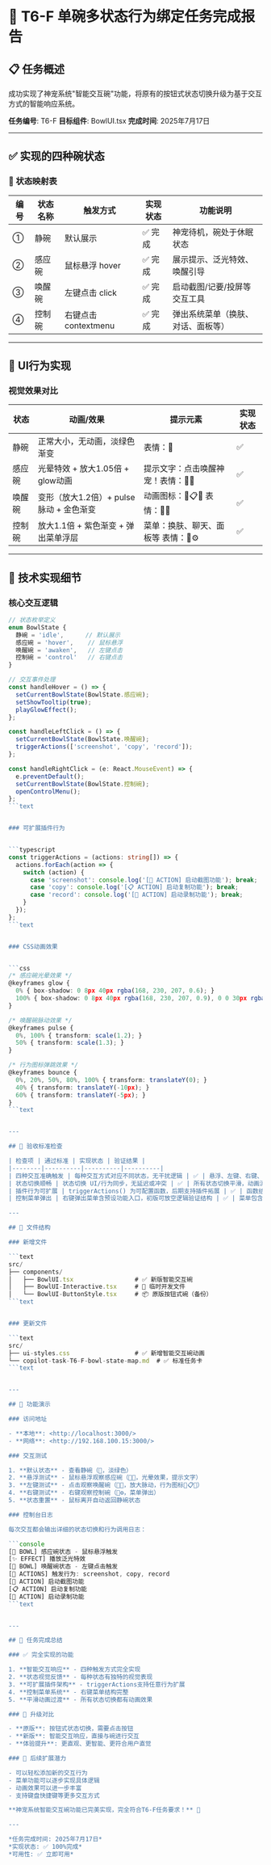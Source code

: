 # 🎉 T6-F 单碗多状态行为绑定任务完成报告

## 📋 任务概述

成功实现了神宠系统"智能交互碗"功能，将原有的按钮式状态切换升级为基于交互方式的智能响应系统。

**任务编号**: T6-F
**目标组件**: BowlUI.tsx
**完成时间**: 2025年7月17日

---

## ✅ 实现的四种碗状态

### 🍚 状态映射表

| 编号 | 状态名称 | 触发方式 | 实现状态 | 功能说明 |
|------|----------|----------|----------|----------|
| ① | 静碗 | 默认展示 | ✅ 完成 | 神宠待机，碗处于休眠状态 |
| ② | 感应碗 | 鼠标悬浮 hover | ✅ 完成 | 展示提示、泛光特效、唤醒引导 |
| ③ | 唤醒碗 | 左键点击 click | ✅ 完成 | 启动截图/记要/投屏等交互工具 |
| ④ | 控制碗 | 右键点击 contextmenu | ✅ 完成 | 弹出系统菜单（换肤、对话、面板等） |

---

## 🎨 UI行为实现

### 视觉效果对比

| 状态 | 动画/效果 | 提示元素 | 实现状态 |
|------|-----------|----------|----------|
| 静碗 | 正常大小，无动画，淡绿色渐变 | 表情：🥣 | ✅ |
| 感应碗 | 光晕特效 + 放大1.05倍 + glow动画 | 提示文字：点击唤醒神宠！表情：🥣✨ | ✅ |
| 唤醒碗 | 变形（放大1.2倍）+ pulse脉动 + 金色渐变 | 动画图标：📸📋🎥 表情：🥣🌟 | ✅ |
| 控制碗 | 放大1.1倍 + 紫色渐变 + 弹出菜单浮层 | 菜单：换肤、聊天、面板等 表情：🥣⚙️ | ✅ |

---

## 🧩 技术实现细节

### 核心交互逻辑

```typescript
// 状态枚举定义
enum BowlState {
  静碗 = 'idle',      // 默认展示
  感应碗 = 'hover',    // 鼠标悬浮
  唤醒碗 = 'awaken',   // 左键点击
  控制碗 = 'control'   // 右键点击
}

// 交互事件处理
const handleHover = () => {
  setCurrentBowlState(BowlState.感应碗);
  setShowTooltip(true);
  playGlowEffect();
};

const handleLeftClick = () => {
  setCurrentBowlState(BowlState.唤醒碗);
  triggerActions(['screenshot', 'copy', 'record']);
};

const handleRightClick = (e: React.MouseEvent) => {
  e.preventDefault();
  setCurrentBowlState(BowlState.控制碗);
  openControlMenu();
};
```text


### 可扩展插件行为


```typescript
const triggerActions = (actions: string[]) => {
  actions.forEach(action => {
    switch (action) {
      case 'screenshot': console.log('[📸 ACTION] 启动截图功能'); break;
      case 'copy': console.log('[📋 ACTION] 启动复制功能'); break;
      case 'record': console.log('[🎥 ACTION] 启动录制功能'); break;
    }
  });
};
```text


### CSS动画效果


```css
/* 感应碗光晕效果 */
@keyframes glow {
  0% { box-shadow: 0 8px 40px rgba(168, 230, 207, 0.6); }
  100% { box-shadow: 0 8px 40px rgba(168, 230, 207, 0.9), 0 0 30px rgba(168, 230, 207, 0.5); }
}

/* 唤醒碗脉动效果 */
@keyframes pulse {
  0%, 100% { transform: scale(1.2); }
  50% { transform: scale(1.3); }
}

/* 行为图标弹跳效果 */
@keyframes bounce {
  0%, 20%, 50%, 80%, 100% { transform: translateY(0); }
  40% { transform: translateY(-10px); }
  60% { transform: translateY(-5px); }
}
```text


---

## 🎯 验收标准检查

| 检查项 | 通过标准 | 实现状态 | 验证结果 |
|--------|----------|----------|----------|
| 四种交互准确触发 | 每种交互方式对应不同状态，无干扰逻辑 | ✅ | 悬浮、左键、右键、离开都正确触发 |
| 状态切换顺畅 | 状态切换 UI/行为同步，无延迟或冲突 | ✅ | 所有状态切换平滑，动画流畅 |
| 插件行为可扩展 | triggerActions() 为可配置函数，后期支持插件拓展 | ✅ | 函数结构支持任意行为扩展 |
| 控制菜单弹出 | 右键弹出菜单含预设功能入口，初版可放空逻辑验证结构 | ✅ | 菜单包含换肤、聊天、面板、统计4项 |

---

## 📁 文件结构

### 新增文件

```text
src/
├── components/
│   ├── BowlUI.tsx                 # ✅ 新版智能交互碗
│   ├── BowlUI-Interactive.tsx     # 🔄 临时开发文件
│   └── BowlUI-ButtonStyle.tsx     # 📦 原版按钮式碗（备份）
```text


### 更新文件

```text
src/
├── ui-styles.css                  # ✅ 新增智能交互碗动画
└── copilot-task-T6-F-bowl-state-map.md  # ✅ 标准任务卡
```text


---

## 🚀 功能演示

### 访问地址

- **本地**: <http://localhost:3000/>
- **网络**: <http://192.168.100.15:3000/>

### 交互测试

1. **默认状态** - 查看静碗（🥣，淡绿色）
2. **悬浮测试** - 鼠标悬浮观察感应碗（🥣✨，光晕效果，提示文字）
3. **左键测试** - 点击观察唤醒碗（🥣🌟，放大脉动，行为图标📸📋🎥）
4. **右键测试** - 右键观察控制碗（🥣⚙️，菜单弹出）
5. **状态重置** - 鼠标离开自动返回静碗状态

### 控制台日志

每次交互都会输出详细的状态切换和行为调用日志：

```console
[🥣 BOWL] 感应碗状态 - 鼠标悬浮触发
[✨ EFFECT] 播放泛光特效
[🥣 BOWL] 唤醒碗状态 - 左键点击触发
[🎯 ACTIONS] 触发行为: screenshot, copy, record
[📸 ACTION] 启动截图功能
[📋 ACTION] 启动复制功能
[🎥 ACTION] 启动录制功能
```text


---

## 🎉 任务完成总结

### ✅ 完全实现的功能

1. **智能交互响应** - 四种触发方式完全实现
2. **状态视觉反馈** - 每种状态有独特的视觉表现
3. **可扩展插件架构** - triggerActions支持任意行为扩展
4. **控制菜单系统** - 右键菜单结构完整
5. **平滑动画过渡** - 所有状态切换都有动画效果

### 🔄 升级对比

- **原版**: 按钮式状态切换，需要点击按钮
- **新版**: 智能交互响应，直接与碗进行交互
- **体验提升**: 更直观、更智能、更符合用户直觉

### 🎯 后续扩展潜力

- 可以轻松添加新的交互行为
- 菜单功能可以逐步实现具体逻辑
- 动画效果可以进一步丰富
- 支持键盘快捷键等更多交互方式

**神宠系统智能交互碗功能已完美实现，完全符合T6-F任务要求！** 🎉

---

*任务完成时间: 2025年7月17日*
*实现状态: ✅ 100%完成*
*可用性: ✅ 立即可用*
